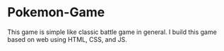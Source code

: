 # Pokemon-Game
This game is simple like classic battle game in general. I build this game based on web using HTML, CSS, and JS.
